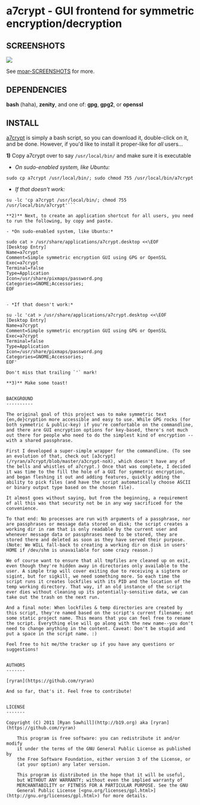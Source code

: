 a7crypt - GUI frontend for symmetric encryption/decryption
==========================================================


SCREENSHOTS
-----------
![](http://b19.org/linux/a7crypt/menu.png)

See [moar-SCREENSHOTS](/ryran/a7crypt/blob/master/moar-SCREENSHOTS.md) for more.



DEPENDENCIES
------------
**bash** (haha), **zenity**, and one of: **gpg**, **gpg2**, or **openssl**


INSTALL
-------

[a7crypt](/ryran/a7crypt/blob/master/a7crypt) is simply a bash script, so you can download it, double-click on it, and be done. However, if you'd like to install it proper-like for *all* users...
                                                                                                                                                                                                                                          
**1)** Copy a7crypt over to say `/usr/local/bin/` and make sure it is executable

- *On sudo-enabled system, like Ubuntu:*

```sudo cp a7crypt /usr/local/bin/; sudo chmod 755 /usr/local/bin/a7crypt```

- *If that doesn't work:*
```
su -lc 'cp a7crypt /usr/local/bin/; chmod 755 /usr/local/bin/a7crypt'```

**2)** Next, to create an application shortcut for all users, you need to run the following, by copy and paste.

- *On sudo-enabled system, like Ubuntu:*
```
    sudo cat > /usr/share/applications/a7crypt.desktop <<\EOF
    [Desktop Entry]
    Name=a7crypt
    Comment=Simple symmetric encryption GUI using GPG or OpenSSL
    Exec=a7crypt
    Terminal=false
    Type=Application
    Icon=/usr/share/pixmaps/password.png
    Categories=GNOME;Accessories;
    EOF
```

- *If that doesn't work:*
```
    su -lc 'cat > /usr/share/applications/a7crypt.desktop <<\EOF
    [Desktop Entry]
    Name=a7crypt
    Comment=Simple symmetric encryption GUI using GPG or OpenSSL
    Exec=a7crypt
    Terminal=false
    Type=Application
    Icon=/usr/share/pixmaps/password.png
    Categories=GNOME;Accessories;
    EOF'
```
Don't miss that trailing `'` mark!

**3)** Make some toast!


BACKGROUND
----------

The original goal of this project was to make symmetric text {en,de}cryption more accessible and easy to use. While GPG rocks (for both symmetric & public-key) if you're comfortable on the commandline, and there are GUI encryption options for key-based, there's not much out there for people who need to do the simplest kind of encryption -- with a shared passphrase.

First I developed a super-simple wrapper for the commandline. (To see an evolution of that, check out [a3crypt](/ryran/a7crypt/blob/master/a3crypt-noX), which doesn't have any of the bells and whistles of a7crypt.) Once that was complete, I decided it was time to the fill the hole of a GUI for symmetric encryption, and began fleshing it out and adding features, quickly adding the ability to pick files (and have the script automatically choose ASCII or binary output type based on the chosen file).

It almost goes without saying, but from the beginning, a requirement of all this was that security not be in any way sacrificed for the convenience.

To that end: No processes are run with arguments of a passphrase, nor are passphrases or message data stored on disk; the script creates a working dir in ram that is only readable by the current user and whenever message data or passphrases need to be stored, they are stored there and deleted as soon as they have served their purpose. (Note: We WILL fall-back to creating a working dir on disk in users' HOME if /dev/shm is unavailable for some crazy reason.)

We of course want to ensure that all tmpfiles are cleaned up on exit, even though they're hidden away in directories only available to the user. A simple trap will cover exiting due to receiving a sigterm or sigint, but for sigkill, we need something more. So each time the script runs it creates lockfiles with its PID and the location of the temp working directory. That way, if an old instance of the script ever dies without cleaning up its potentially-sensitive data, we can take out the trash on the next run.

And a final note: When lockfiles & temp directories are created by this script, they're named based on the script's current filename; not some static project name. This means that you can feel free to rename the script. Everything else will go along with the new name--you don't need to change anything in the content. Caveat: Don't be stupid and put a space in the script name. :)

Feel free to hit me/the tracker up if you have any questions or suggestions!


AUTHORS
-------

[ryran](https://github.com/ryran)

And so far, that's it. Feel free to contribute!


LICENSE
-------

Copyright (C) 2011 [Ryan Sawhill](http://b19.org) aka [ryran](https://github.com/ryran)

    This program is free software: you can redistribute it and/or modify
    it under the terms of the GNU General Public License as published by
    the Free Software Foundation, either version 3 of the License, or
    (at your option) any later version.

    This program is distributed in the hope that it will be useful,
    but WITHOUT ANY WARRANTY; without even the implied warranty of
    MERCHANTABILITY or FITNESS FOR A PARTICULAR PURPOSE. See the GNU
    General Public License [<gnu.org/licenses/gpl.html>](http://gnu.org/licenses/gpl.html>) for more details.

